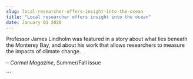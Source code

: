 ```yaml
---
slug: local-researcher-offers-insight-into-the-ocean
title: "Local researcher offers insight into the ocean"
date: January 01 2020
---
```


 
<p>
  Professor James Lindholm was featured in a story about what lies beneath the
  Monterey Bay, and about his work that allows researchers to measure the
  impacts of climate change.
</p>
<p>– <em>Carmel Magazine</em>, Summer/Fall issue</p>
```
